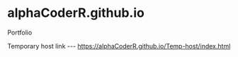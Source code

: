 # alphaCoderR.github.io
Portfolio

Temporary host link --- https://alphaCoderR.github.io/Temp-host/index.html
